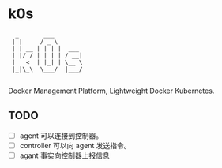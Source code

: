 # k0s  

```
  _       ___          
 | |     / _ \         
 | | __ | | | |  ___   
 | |/ / | | | | / __|  
 |   <  | |_| | \__ \  
 |_|\_\  \___/  |___/  
                     
```

Docker Management Platform, Lightweight Docker Kubernetes.



## TODO  

+ [ ] agent 可以连接到控制器。       
+ [ ] controller 可以向 agent 发送指令。 
+ [ ] agant 事实向控制器上报信息
   
